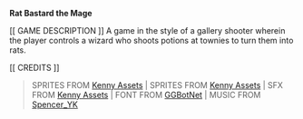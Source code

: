 **Rat Bastard the Mage**

[[ GAME DESCRIPTION ]]
A game in the style of a gallery shooter wherein the player controls a wizard who shoots potions at townies to turn them into rats.

[[ CREDITS ]]
> SPRITES FROM [Kenny Assets](https://kenney.nl/assets/tiny-dungeon) | 
> SPRITES FROM [Kenny Assets](https://kenney.nl/assets/tiny-battle) | 
> SFX FROM [Kenny Assets](https://kenney.nl/assets/music-jingles) | 
> FONT FROM [GGBotNet](https://www.fontspace.com/public-pixel-font-f72305) | 
> MUSIC FROM [Spencer_YK](https://pixabay.com/music/video-games-little-slimex27s-adventure-151007/)
